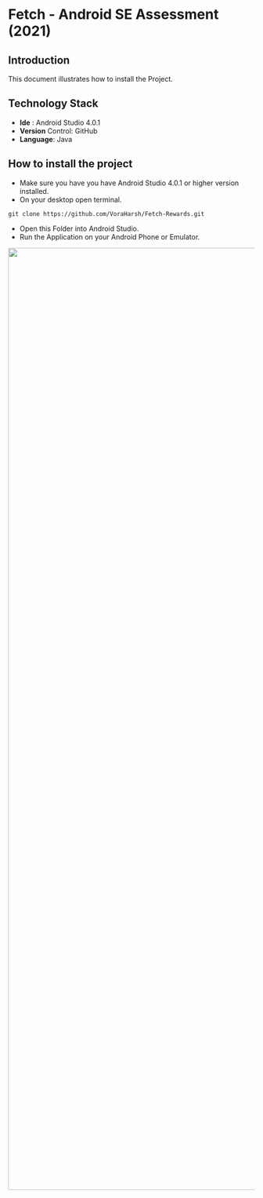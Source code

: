 # Fetch - Android SE Assessment (2021)
## Introduction
This document illustrates how to install the Project.

## Technology Stack
- **Ide** : Android Studio 4.0.1
- **Version** Control: GitHub
- **Language**: Java

## How to install the project 
- Make sure you have you have Android Studio 4.0.1 or higher version installed.
- On your desktop open terminal.

```
git clone https://github.com/VoraHarsh/Fetch-Rewards.git
```
- Open this Folder into Android Studio.
- Run the Application on your Android Phone or Emulator.

<p align="center">
  <img  src="https://github.com/VoraHarsh/Fetch-Rewards/blob/master/Assets/overview.gif" width="1920">
</p>
